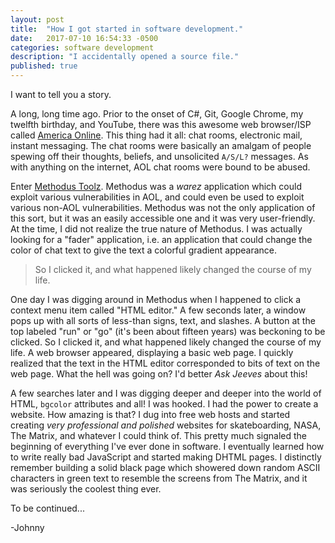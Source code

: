 ```yaml
---
layout: post
title:  "How I got started in software development."
date:   2017-07-10 16:54:33 -0500
categories: software development
description: "I accidentally opened a source file."
published: true
---
```

I want to tell you a story.  

A long, long time ago. Prior to the onset of C#, Git, Google Chrome, my twelfth birthday, and YouTube, there was this awesome web browser/ISP called [America Online](https://en.wikipedia.org/wiki/AOL). This thing had it all: chat rooms, electronic mail, instant messaging. The chat rooms were basically an amalgam of people spewing off their thoughts, beliefs, and unsolicited `A/S/L?` messages. As with anything on the internet, AOL chat rooms were bound to be abused.  

Enter [Methodus Toolz](http://justinakapaste.com/methodus-toolz/). Methodus was a _warez_ application which could exploit various vulnerabilities in AOL, and could even be used to exploit various non-AOL vulnerabilities. Methodus was not the only application of this sort, but it was an easily accessible one and it was very user-friendly. At the time, I did not realize the true nature of Methodus. I was actually looking for a "fader" application, i.e. an application that could change the color of chat text to give the text a colorful gradient appearance.  

> So I clicked it, and what happened likely changed the course of my life.  

One day I was digging around in Methodus when I happened to click a context menu item called "HTML editor." A few seconds later, a window pops up with all sorts of less-than signs, text, and slashes. A button at the top labeled "run" or "go" (it's been about fifteen years) was beckoning to be clicked. So I clicked it, and what happened likely changed the course of my life. A web browser appeared, displaying a basic web page. I quickly realized that the text in the HTML editor corresponded to bits of text on the web page. What the hell was going on? I'd better _Ask Jeeves_ about this!  

A few searches later and I was digging deeper and deeper into the world of HTML, `bgcolor` attributes and all! I was hooked. I had the power to create a website. How amazing is that? I dug into free web hosts and started creating _very professional and polished_ websites for skateboarding, NASA, The Matrix, and whatever I could think of. This pretty much signaled the beginning of everything I've ever done in software. I eventually learned how to write really bad JavaScript and started making DHTML pages. I distinctly remember building a solid black page which showered down random ASCII characters in green text to resemble the screens from The Matrix, and it was seriously the coolest thing ever.  

To be continued...  

-Johnny
